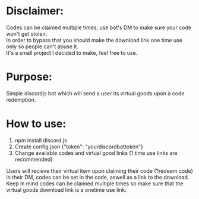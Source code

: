 # Disclaimer:
Codes can be claimed multiple times, use bot's DM to make sure your code won't get stolen.<br>
In order to bypass that you should make the download link one time use only so people can't abuse it. <br>
It's a small project I decided to make, feel free to use.

# Purpose:

Simple discordjs bot which will send a user its virtual goods upon a code redemption.

# How to use:

1) npm install discord.js
2) Create config.json {"token": "yourdiscordbottoken"}
3) Change available codes and virtual good links (1 time use links are recommended)

Users will recieve their virtual item upon claiming their code (?redeem code) in their DM, codes can be set in the code, aswell as a link to the download. Keep in mind codes can be claimed multiple times so make sure that the virtual goods download link is a onetime use link.


